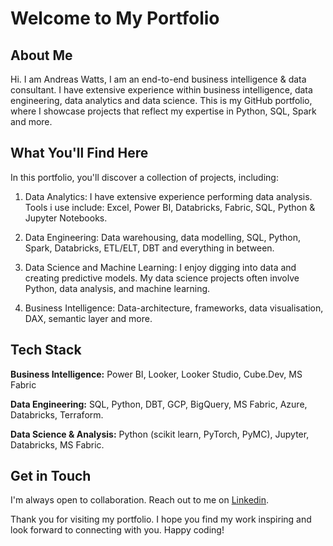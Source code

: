 # Welcome to My Portfolio

## About Me

Hi. I am Andreas Watts, I am an end-to-end business intelligence & data consultant. I have extensive experience within business intelligence, data engineering, data analytics and data science. This is my GitHub portfolio, where I showcase projects that reflect my expertise in Python, SQL, Spark and more. 

## What You'll Find Here

In this portfolio, you'll discover a collection of projects, including:

1.  Data Analytics: I have extensive experience performing data analysis. Tools i use include: Excel, Power BI, Databricks, Fabric, SQL, Python & Jupyter Notebooks.
    
2.  Data Engineering: Data warehousing, data modelling, SQL, Python, Spark, Databricks, ETL/ELT, DBT and everything in between.
    
3.  Data Science and Machine Learning: I enjoy digging into data and creating predictive models. My data science projects often involve Python, data analysis, and machine learning.

4.  Business Intelligence: Data-architecture, frameworks, data visualisation, DAX, semantic layer and more.

## Tech Stack

**Business Intelligence:** Power BI, Looker, Looker Studio, Cube.Dev, MS Fabric

**Data Engineering:** SQL, Python, DBT, GCP, BigQuery, MS Fabric, Azure, Databricks, Terraform.

**Data Science & Analysis:** Python (scikit learn, PyTorch, PyMC), Jupyter, Databricks, MS Fabric.

## Get in Touch

I'm always open to collaboration. Reach out to me on  [Linkedin](https://www.linkedin.com/in/andreas-watts/?locale=en_US).

Thank you for visiting my portfolio. I hope you find my work inspiring and look forward to connecting with you. Happy coding!
